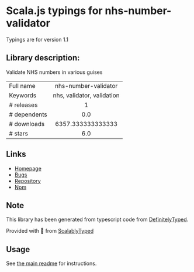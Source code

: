 
# Scala.js typings for nhs-number-validator

Typings are for version 1.1

## Library description:
Validate NHS numbers in various guises

|                    |                 |
| ------------------ | :-------------: |
| Full name          | nhs-number-validator |
| Keywords           | nhs, validator, validation |
| # releases         | 1 |
| # dependents       | 0.0 |
| # downloads        | 6357.333333333333 |
| # stars            | 6.0 |

## Links
- [Homepage](https://github.com/spikeheap/nhs-number-validator#readme)
- [Bugs](https://github.com/spikeheap/nhs-number-validator/issues)
- [Repository](https://github.com/spikeheap/nhs-number-validator)
- [Npm](https://www.npmjs.com/package/nhs-number-validator)
    


## Note
This library has been generated from typescript code from [DefinitelyTyped](https://definitelytyped.org).

Provided with :purple_heart: from [ScalablyTyped](https://github.com/oyvindberg/ScalablyTyped)

## Usage
See [the main readme](../../readme.md) for instructions.


